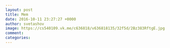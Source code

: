 ```yaml
--- 
layout: post 
title: Mem 
date: 2016-10-11 23:27:27 +0000 
author: svetashov 
image: https://cs540109.vk.me/c636818/v636818135/32f5d/2Bz383RftgE.jpg
comment: 
categories: 
---
```

